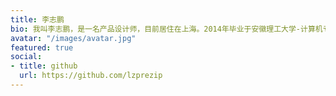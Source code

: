 ```yaml
---
title: 李志鹏
bio: 我叫李志鹏，是一名产品设计师，目前居住在上海。2014年毕业于安徽理工大学-计算机专业，已有5年的设计和产品相关经验。
avatar: "/images/avatar.jpg"
featured: true
social:
- title: github
  url: https://github.com/lzprezip
---
```

